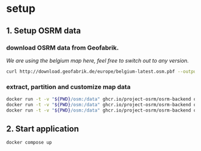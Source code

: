 # setup

## 1. Setup OSRM data
### download OSRM data from Geofabrik.
_We are using the belgium map here, feel free to switch out to any version._
```bash
curl http://download.geofabrik.de/europe/belgium-latest.osm.pbf --output ./osm/map-data/map.osm.pbf
```

### extract, partition and customize map data
```bash
docker run -t -v "${PWD}/osm:/data" ghcr.io/project-osrm/osrm-backend osrm-extract -p /data/profiles/train.lua /data/map-data/map.osm.pbf
docker run -t -v "${PWD}/osm:/data" ghcr.io/project-osrm/osrm-backend osrm-partition /data/map-data/map.osm.pbf
docker run -t -v "${PWD}/osm:/data" ghcr.io/project-osrm/osrm-backend osrm-customize /data/map-data/map.osm.pbf
```

## 2. Start application
```bash
docker compose up
```